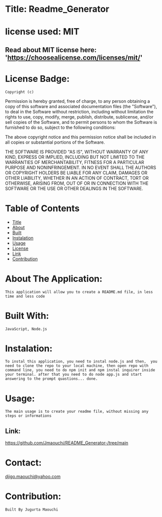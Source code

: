 
  # Title: Readme_Generator
  
  
  
  # license used:  MIT



  ## Read about MIT license here: 'https://choosealicense.com/licenses/mit/'
  
  

  
  
  # License Badge: 
    Copyright (c) 
Permission is hereby granted, free of charge, to any person obtaining a copy
of this software and associated documentation files (the "Software"), to deal
in the Software without restriction, including without limitation the rights
to use, copy, modify, merge, publish, distribute, sublicense, and/or sell
copies of the Software, and to permit persons to whom the Software is
furnished to do so, subject to the following conditions:

The above copyright notice and this permission notice shall be included in all
copies or substantial portions of the Software.

THE SOFTWARE IS PROVIDED "AS IS", WITHOUT WARRANTY OF ANY KIND, EXPRESS OR
IMPLIED, INCLUDING BUT NOT LIMITED TO THE WARRANTIES OF MERCHANTABILITY,
FITNESS FOR A PARTICULAR PURPOSE AND NONINFRINGEMENT. IN NO EVENT SHALL THE
AUTHORS OR COPYRIGHT HOLDERS BE LIABLE FOR ANY CLAIM, DAMAGES OR OTHER
LIABILITY, WHETHER IN AN ACTION OF CONTRACT, TORT OR OTHERWISE, ARISING FROM,
OUT OF OR IN CONNECTION WITH THE SOFTWARE OR THE USE OR OTHER DEALINGS IN THE
SOFTWARE. 
    

  # Table of  Contents

  * [Title](#title)
  * [About](#about)
  * [Built](#languages)
  * [Instalation](#header.instal)
  * [Usage](header.usage)
  * [License](#header.license)
  * [Link](#link)
  * [Contribution](#header.contribution)



  # About The Application:
    This application will allow you to create a README.md file, in less time and less code 
    

  # Built With:
    JavaScript, Node.js
    

  # Instalation:
    To instal this application, you need to instal node.js and then,  you need to clone the repo to your local machine, then open repo with command line, you need to do npm init and npm instal inquirer inside your terminal. after that you need to do node app.js and start answering to the prompt quastions... done. 

    
  # Usage:
    The main usage is to create your readme file, without missing any steps or informations 
  


  ## Link:  
   https://github.com/Jmaouchi/README_Generator-/tree/main
  


  # Contact:
  djigo.maouchi@yahoo.com



  # Contribution:
    Built By Jugurta Maouchi
